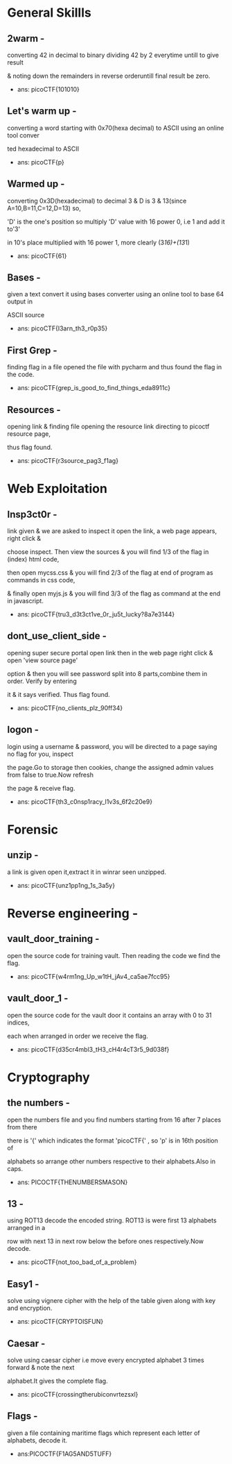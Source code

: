 # General Skillls

## 2warm -
converting 42 in   decimal   to binary dividing 42 by 2 everytime untill to give result

& noting down the remainders in reverse orderuntill final result be zero.

  - ans: picoCTF{101010}
## Let's warm up -
converting a word starting with 0x70(hexa decimal) to ASCII using an online tool conver

ted hexadecimal to ASCII

  - ans: picoCTF{p}
## Warmed up - 
converting 0x3D(hexadecimal) to decimal 3 & D is 3 & 13(since A=10,B=11,C=12,D=13) so, 

'D' is the one's position so multiply 'D' value with 16 power 0, i.e 1 and add it to'3'

 in 10's place multiplied with 16 power 1, more clearly  (3*16)+(13*1)

  - ans: picoCTF{61}
## Bases - 
given a text convert it using bases converter using an online tool to base 64 output in

ASCII source

  - ans: picoCTF{I3arn_th3_r0p35}
## First Grep - 
finding flag in a file opened the file with pycharm and thus found the flag in the code.

  - ans: picoCTF{grep_is_good_to_find_things_eda8911c}
## Resources - 
opening link & finding file opening the resource link directing to picoctf resource page,

thus flag found.

  - ans: picoCTF{r3source_pag3_f1ag}
  
# Web Exploitation

## Insp3ct0r -
link given & we are asked to inspect it open the link, a web page appears, right click &

choose inspect. Then view the sources &  you will find 1/3 of the flag in (index) html code,

then open mycss.css & you will find 2/3 of the flag at end of program as commands in css code,

& finally open myjs.js & you will find 3/3 of the flag as command at the end in javascript.

  - ans: picoCTF{tru3_d3t3ct1ve_0r_ju5t_lucky?8a7e3144}
## dont_use_client_side - 
opening super secure portal open link then in the web page right click & open 'view source page'

option & then you will see password split into 8 parts,combine them in order. Verify by entering 

it & it says verified. Thus flag found.

  - ans: picoCTF{no_clients_plz_90ff34}
## logon - 
login using a username & password, you will be directed to a page saying no flag for you, inspect

the page.Go to storage then cookies, change the assigned admin values from false to true.Now refresh

the page & receive flag.

  - ans: picoCTF{th3_c0nsp1racy_l1v3s_6f2c20e9}

# Forensic

## unzip - 
a link is given open it,extract it in winrar seen unzipped.

  - ans: picoCTF{unz1pp1ng_1s_3a5y}

# Reverse engineering -

## vault_door_training -
open the source code for training vault. Then reading the code we find the flag.

  - ans: picoCTF{w4rm1ng_Up_w1tH_jAv4_ca5ae7fcc95}
## vault_door_1 -
open the source code for the vault door it contains an array with 0 to 31 indices,

each when arranged in order we receive the flag.

  - ans: picoCTF{d35cr4mbl3_tH3_cH4r4cT3r5_9d038f}
  
# Cryptography

## the numbers -
open the numbers file and you find numbers starting from 16 after 7 places from there

there is '{' which indicates the format 'picoCTF{' , so 'p' is in 16th position of

alphabets so arrange other numbers respective to their alphabets.Also in caps.

  - ans: PICOCTF{THENUMBERSMASON}
## 13 -
using ROT13 decode the encoded string. ROT13 is were first 13 alphabets arranged in a

row with next 13 in next row below the before ones respectively.Now decode.

  - ans: picoCTF{not_too_bad_of_a_problem}
## Easy1 -
solve using vignere cipher with the help of the table given along with key and encryption.

  - ans: picoCTF{CRYPTOISFUN}
## Caesar -
solve using caesar cipher i.e move every encrypted alphabet 3 times forward & note the next

alphabet.It gives the complete flag.

  - ans: picoCTF{crossingtherubiconvrtezsxl}
## Flags -
given a file containing maritime flags which represent each letter of alphabets, decode it.

  - ans:PICOCTF{F1AG5AND5TUFF}
  

  
  
  
